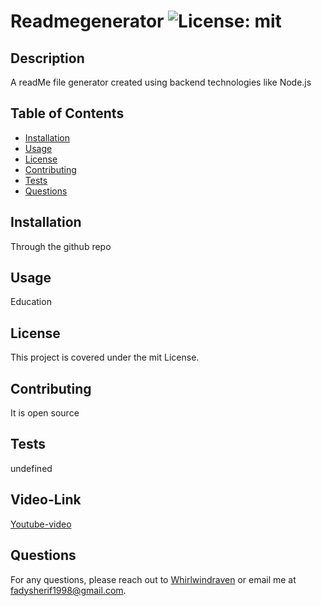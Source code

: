 
  # Readmegenerator ![License: mit](https://img.shields.io/badge/License-mit-blue.svg)
  
  ## Description
  A readMe file generator created using backend technologies like Node.js
  
  ## Table of Contents
  - [Installation](#installation)
  - [Usage](#usage)
  - [License](#license)
  - [Contributing](#contributing)
  - [Tests](#tests)
  - [Questions](#questions)
  
  ## Installation
  Through the github repo
  
  ## Usage
  Education 
  
  ## License
  This project is covered under the mit License.
  
  ## Contributing
  It is open source
  
  ## Tests
  undefined
  
  ## Video-Link
  [Youtube-video](https://youtu.be/ntX5EhFrYcA)

  ## Questions
  For any questions, please reach out to [Whirlwindraven](https://github.com/Whirlwindraven) or email me at fadysherif1998@gmail.com.
  